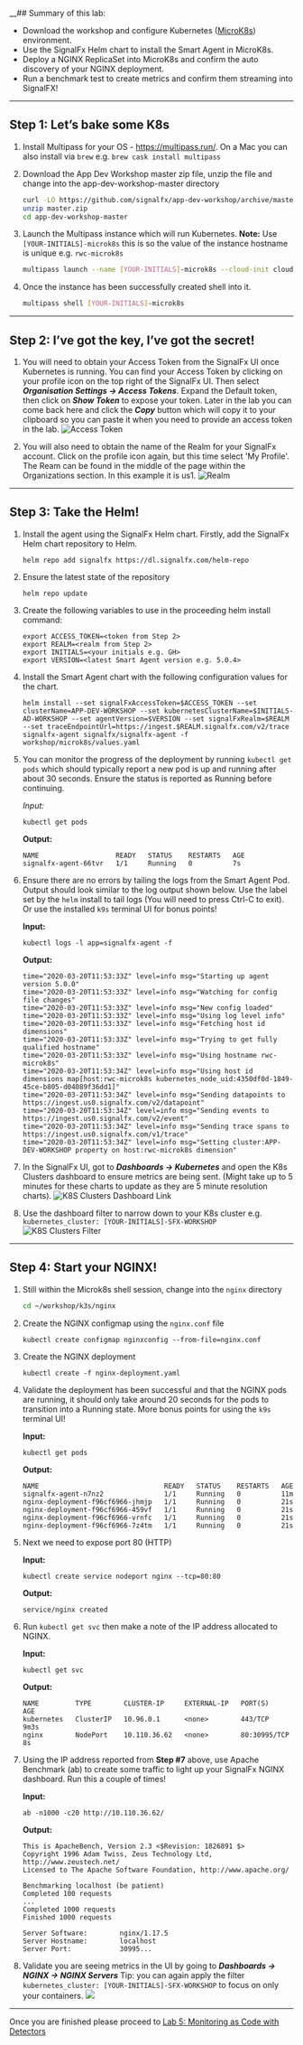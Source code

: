 __## Summary of this lab:
* Download the workshop and configure Kubernetes ([MicroK8s](https://microk8s.io/)) environment.  
* Use the SignalFx Helm chart to install the Smart Agent in MicroK8s.
* Deploy a NGINX ReplicaSet into MicroK8s and confirm the auto discovery of your NGINX deployment.
* Run a benchmark test to create metrics and confirm them streaming into SignalFX!

---

## Step 1: Let’s bake some K8s
1. Install Multipass for your OS - https://multipass.run/. On a Mac you can also install via `brew` e.g. `brew cask install multipass`

2. Download the App Dev Workshop master zip file, unzip the file and change into the app-dev-workshop-master directory
   ```bash
   curl -LO https://github.com/signalfx/app-dev-workshop/archive/master.zip
   unzip master.zip
   cd app-dev-workshop-master
   ```

3. Launch the Multipass instance which will run Kubernetes. **Note:** Use `[YOUR-INITIALS]-microk8s` this is so the value of the instance hostname is unique e.g. `rwc-microk8s`
   ```bash
   multipass launch --name [YOUR-INITIALS]-microk8s --cloud-init cloud-init/microk8s.yaml --cpus=4 --mem=2G
   ```

4. Once the instance has been successfully created shell into it.
   ```bash
   multipass shell [YOUR-INITIALS]-microk8s
   ```

---

## Step 2: I’ve got the key, I’ve got the secret!
1. You will need to obtain your Access Token from the SignalFx UI once Kubernetes is running. You can find your Access Token by clicking on your profile icon on the top right of the SignalFx UI. Then select _**Organisation Settings → Access Tokens**_.  Expand the Default token, then click on _**Show Token**_ to expose your token. Later in the lab you can come back here and click the _**Copy**_ button which will copy it to your clipboard  so you can paste it when you need to provide an access token in the lab.
![Access Token](https://github.com/signalfx/app-dev-workshop/blob/master/screenshots/m1-l4-access-token.png)

2. You will also need to obtain the name of the Realm for your SignalFx account.  Click on the profile icon again, but this time select 'My Profile'.  The Ream can be found in the middle of the page within the Organizations section.  In this example it is us1.
![Realm](https://github.com/signalfx/app-dev-workshop/blob/master/screenshots/m1-l4-realm.png)

---

## Step 3: Take the Helm!
1. Install the agent using the SignalFx Helm chart. Firstly, add the SignalFx Helm chart repository to Helm.
   ```
   helm repo add signalfx https://dl.signalfx.com/helm-repo
   ```

2. Ensure the latest state of the repository
   ```
   helm repo update
   ```
3. Create the following variables to use in the proceeding helm install command:
   ```
   export ACCESS_TOKEN=<token from Step 2>
   export REALM=<realm from Step 2>
   export INITIALS=<your initials e.g. GH>
   export VERSION=<latest Smart Agent version e.g. 5.0.4>
   ```

4. Install the Smart Agent chart with the following configuration values for the chart.
   ```
   helm install --set signalFxAccessToken=$ACCESS_TOKEN --set clusterName=APP-DEV-WORKSHOP --set kubernetesClusterName=$INITIALS-AD-WORKSHOP --set agentVersion=$VERSION --set signalFxRealm=$REALM --set traceEndpointUrl=https://ingest.$REALM.signalfx.com/v2/trace signalfx-agent signalfx/signalfx-agent -f workshop/microk8s/values.yaml
   ```

5. You can monitor the progress of the deployment by running `kubectl get pods` which should typically report a new pod is up and running after about 30 seconds. Ensure the status is reported as Running before continuing.

   _Input:_
   ```
   kubectl get pods
   ```

   **Output:**
   ```
   NAME                   READY   STATUS    RESTARTS   AGE
   signalfx-agent-66tvr   1/1     Running   0          7s
   ```

6. Ensure there are no errors by tailing the logs from the Smart Agent Pod. Output should look similar to the log output shown below. Use the label set by the `helm` install to tail logs (You will need to press Ctrl-C to exit). Or use the installed `k9s` terminal UI for bonus points!

   **Input:**
   ```
   kubectl logs -l app=signalfx-agent -f
   ```

   **Output:**
   ```
   time="2020-03-20T11:53:33Z" level=info msg="Starting up agent version 5.0.0"
   time="2020-03-20T11:53:33Z" level=info msg="Watching for config file changes"
   time="2020-03-20T11:53:33Z" level=info msg="New config loaded"
   time="2020-03-20T11:53:33Z" level=info msg="Using log level info"
   time="2020-03-20T11:53:33Z" level=info msg="Fetching host id dimensions"
   time="2020-03-20T11:53:33Z" level=info msg="Trying to get fully qualified hostname"
   time="2020-03-20T11:53:33Z" level=info msg="Using hostname rwc-microk8s"
   time="2020-03-20T11:53:34Z" level=info msg="Using host id dimensions map[host:rwc-microk8s kubernetes_node_uid:4350df0d-1849-45ce-b805-d04089f36dd1]"
   time="2020-03-20T11:53:34Z" level=info msg="Sending datapoints to https://ingest.us0.signalfx.com/v2/datapoint"
   time="2020-03-20T11:53:34Z" level=info msg="Sending events to https://ingest.us0.signalfx.com/v2/event"
   time="2020-03-20T11:53:34Z" level=info msg="Sending trace spans to https://ingest.us0.signalfx.com/v1/trace"
   time="2020-03-20T11:53:34Z" level=info msg="Setting cluster:APP-DEV-WORKSHOP property on host:rwc-microk8s dimension"

   ```

7. In the SignalFx UI, got to _**Dashboards → Kubernetes**_ and open the K8s Clusters dashboard to ensure metrics are being sent. (Might take up to 5 minutes for these charts to update as they are 5 minute resolution charts).
![K8S Clusters Dashboard Link](https://github.com/signalfx/app-dev-workshop/blob/master/screenshots/m1-l4-k8s-clusters.png)

8. Use the dashboard filter to narrow down to your K8s cluster e.g. `kubernetes_cluster: [YOUR-INITIALS]-SFX-WORKSHOP`
![K8S Clusters Filter](https://github.com/signalfx/app-dev-workshop/blob/master/screenshots/m1-l4-k8s-clusters-filter.png)

---

## Step 4: Start your NGINX!
1. Still within the Microk8s shell session, change into the `nginx` directory
   ```bash
   cd ~/workshop/k3s/nginx
   ```

2. Create the NGINX configmap using the `nginx.conf` file
   ```
   kubectl create configmap nginxconfig --from-file=nginx.conf
   ```

3. Create the NGINX deployment
   ```
   kubectl create -f nginx-deployment.yaml
   ```

4. Validate the deployment has been successful and that the NGINX pods are running, it should only take around 20 seconds for the pods to transition into a Running state. More bonus points for using the `k9s` terminal UI!

   **Input:**
   ```
   kubectl get pods
   ```

   **Output:**
   ```
   NAME                               READY   STATUS    RESTARTS   AGE
   signalfx-agent-n7nz2               1/1     Running   0          11m
   nginx-deployment-f96cf6966-jhmjp   1/1     Running   0          21s
   nginx-deployment-f96cf6966-459vf   1/1     Running   0          21s
   nginx-deployment-f96cf6966-vrnfc   1/1     Running   0          21s
   nginx-deployment-f96cf6966-7z4tm   1/1     Running   0          21s
   ```

5. Next we need to expose port 80 (HTTP)

   **Input:**
   ```
   kubectl create service nodeport nginx --tcp=80:80
   ```

   **Output:**
   ```
   service/nginx created
   ```

6. Run `kubectl get svc` then make a note of the IP address allocated to NGINX.
   
   **Input:**
   ```
   kubectl get svc
   ```

   **Output:**
   ```
   NAME         TYPE        CLUSTER-IP     EXTERNAL-IP   PORT(S)        AGE
   kubernetes   ClusterIP   10.96.0.1      <none>        443/TCP        9m3s
   nginx        NodePort    10.110.36.62   <none>        80:30995/TCP   8s
   ```

7. Using the IP address reported from **Step #7** above, use Apache Benchmark (ab) to create some traffic to light up your SignalFx NGINX dashboard. Run this a couple of times!
   
   **Input:**
   ```
   ab -n1000 -c20 http://10.110.36.62/
   ```

   **Output:** 
   ```
   This is ApacheBench, Version 2.3 <$Revision: 1826891 $>
   Copyright 1996 Adam Twiss, Zeus Technology Ltd, http://www.zeustech.net/
   Licensed to The Apache Software Foundation, http://www.apache.org/
 
   Benchmarking localhost (be patient)
   Completed 100 requests
   ...
   Completed 1000 requests
   Finished 1000 requests
 
   Server Software:        nginx/1.17.5
   Server Hostname:        localhost
   Server Port:            30995...
   ```

8. Validate you are seeing metrics in the UI by going to _**Dashboards → NGINX → NGINX Servers**_ Tip: you can again apply the filter `kubernetes_cluster: [YOUR-INITIALS]-SFX-WORKSHOP` to focus on only your containers.
   ![](https://github.com/signalfx/app-dev-workshop/blob/master/screenshots/m1_l4-nginx-dashboard.png)

---

Once you are finished please proceed to [Lab 5: Monitoring as Code with Detectors](https://github.com/signalfx/app-dev-workshop/wiki/Module-1-Lab-5:-Monitoring-as-Code-with-Detectors)
